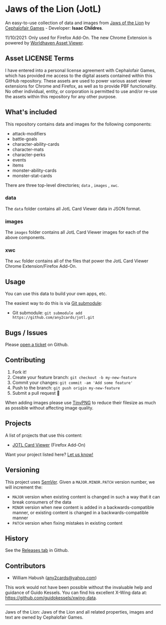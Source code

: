 # Jaws of the Lion (JotL)

An easy-to-use collection of data and images from [Jaws of the Lion](http://www.cephalofair.com/jotl) by [Cephalofair Games](http://www.cephalofair.com/) - Developer: **Isaac Childres**.

11/10/2021: Only used for Firefox Add-On. The new Chrome Extension is powered by [Worldhaven Asset Viewer](https://github.com/any2cards/worldhaven).

## Asset LICENSE Terms

I have entered into a personal license agreement with Cephalofair Games, which has provided me access to the digital assets contained within this GitHub repository. These assets are used to power various asset viewer extensions for Chrome and Firefox, as well as to provide PBF functionality. No other individual, entity, or corporation is permitted to use and/or re-use the assets within this repository for any other purpose.

## What's included

This repository contains data and images for the following components:

- attack-modifiers
- battle-goals
- character-ability-cards
- character-mats
- character-perks
- events
- items
- monster-ability-cards
- monster-stat-cards

There are three top-level directories; `data` , `images` , `xwc`.

### data

The `data` folder contains all JotL Card Viewer data in JSON format.

### images

The `images` folder contains all JotL Card Viewer images for each of the above components.

### xwc

The `xwc` folder contains all of the files that power the JotL Card Viewer Chrome Extension/Firefox Add-On.

## Usage

You can use this data to build your own apps, etc.

The easiest way to do this is via [Git submodule](https://git-scm.com/book/en/v2/Git-Tools-Submodules#Starting-with-Submodules):

* Git submodule: `git submodule add https://github.com/any2cards/jotl.git`

## Bugs / Issues

Please [open a ticket](https://github.com/any2cards/jotl/issues/new) on Github.

## Contributing

1. Fork it!
2. Create your feature branch: `git checkout -b my-new-feature`
3. Commit your changes: `git commit -am 'Add some feature'`
4. Push to the branch: `git push origin my-new-feature`
5. Submit a pull request :tada:

When adding images please use [TinyPNG](https://tinypng.com/) to reduce their filesize as much as possible without affecting image quality.

## Projects

A list of projects that use this content:

- [JOTL Card Viewer](https://addons.mozilla.org/en-US/firefox/addon/jotl-card-viewer/) (Firefox Add-On)

Want your project listed here? [Let us know!](https://github.com/any2cards/jotl/issues/new?title=Add%20Project)

## Versioning

This project uses [SemVer](http://semver.org/). Given a `MAJOR.MINOR.PATCH` version number, we will increment the:
- `MAJOR` version when existing content is changed in such a way that it can break consumers of the data
- `MINOR` version when new content is added in a backwards-compatible manner, or existing content is changed in a backwards-compatible manner
- `PATCH` version when fixing mistakes in existing content

## History

See the [Releases tab](https://github.com/any2cards/jotl/releases) in Github.

## Contributors

- William Habush (any2cards@yahoo.com)

This work would not have been possible without the invaluable help and guidance of Guido Kessels. You can find his excellent X-Wing data at: https://github.com/guidokessels/xwing-data.

---

Jaws of the Lion: Jaws of the Lion and all related properties, images and text are owned by Cephalofair Games.

